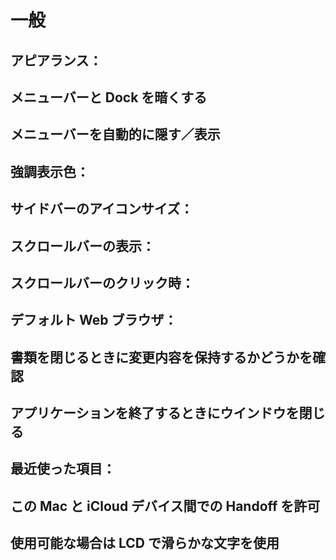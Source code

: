 一般
====

アピアランス：
-------------

メニューバーと Dock を暗くする
------------------------------

メニューバーを自動的に隠す／表示
--------------------------------

強調表示色：
-----------

サイドバーのアイコンサイズ：
---------------------------

スクロールバーの表示：
---------------------

スクロールバーのクリック時：
---------------------------

デフォルト Web ブラウザ：
------------------------

書類を閉じるときに変更内容を保持するかどうかを確認
--------------------------------------------------

アプリケーションを終了するときにウインドウを閉じる
--------------------------------------------------

最近使った項目：
---------------

この Mac と iCloud デバイス間での Handoff を許可
------------------------------------------------

使用可能な場合は LCD で滑らかな文字を使用
-----------------------------------------

